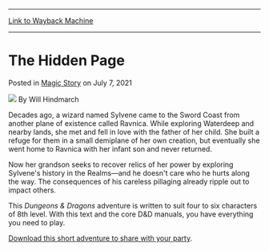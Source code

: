 
---
[Link to Wayback Machine](https://web.archive.org/web/20210707151324/https://magic.wizards.com/en/articles/archive/magic-story/hidden-page-2021-07-07)

[_metadata_:author]:- "Will Hindmarch"
[_metadata_:description]:- "This Dungeons & Dragons adventure is written to suit four to six characters of 8th level. With this text and the core D&D manuals, you have everything you need to play."
[_metadata_:generator]:- "Drupal 7 (http://drupal.org)"
[_metadata_:node]:- "1547762"
[_metadata_:publish_date]:- "2021-07-07"
[_metadata_:source]:- "div-main-content"
[_metadata_:title]:- "The Hidden Page"
[_metadata_:wayback_capture_timestamp]:- "2021-07-07 15:13:24"
[_metadata_:wayback_raw_url]:- "https://web.archive.org/web/20210707151324id_/https://magic.wizards.com/en/articles/archive/magic-story/hidden-page-2021-07-07"
[_metadata_:wayback_url]:- "https://magic.wizards.com/en/articles/archive/magic-story/hidden-page-2021-07-07"
---


The Hidden Page
===============



 Posted in [Magic Story](/en/articles/columns/magic-story-old)
 on July 7, 2021 






![](https://media.magic.wizards.com/styles/auth_small/public/images/person/wizards_author.jpg)
By Will Hindmarch











Decades ago, a wizard named Sylvene came to the Sword Coast from another plane of existence called Ravnica. While exploring Waterdeep and nearby lands, she met and fell in love with the father of her child. She built a refuge for them in a small demiplane of her own creation, but eventually she went home to Ravnica with her infant son and never returned.


Now her grandson seeks to recover relics of her power by exploring Sylvene's history in the Realms—and he doesn't care who he hurts along the way. The consequences of his careless pillaging already ripple out to impact others.


This *Dungeons & Dragons* adventure is written to suit four to six characters of 8th level. With this text and the core D&D manuals, you have everything you need to play.


[Download this short adventure to share with your party](http://media.wizards.com/2021/downloads/AFR_Adventures/MTGAFR_EN_Adventures_EP2_dH7weEbed7.pdf).







